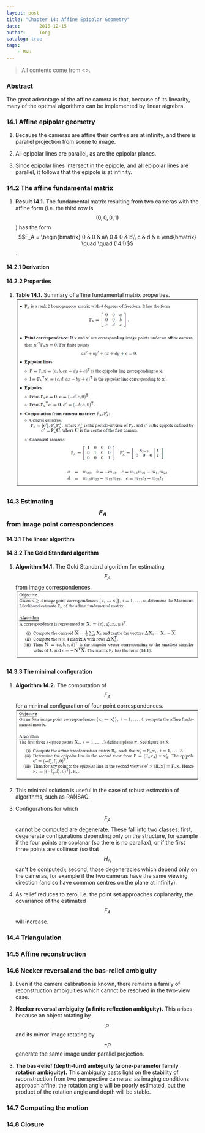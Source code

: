```yaml
---
layout: post
title: "Chapter 14: Affine Epipolar Geometry"
date:       2018-12-15
author:     Tong
catalog: true
tags:
    - MVG
---
```


> All contents come from <<Multiple View Geometry in Computer Vision>>.

### Abstract

The great advantage of the affine camera is that, because of its linearity, many of the optimal algorithms can be implemented by linear algrebra.

### 14.1 Affine epipolar geometry

1. Because the cameras are affine their centres are at infinity, and there is parallel projection from scene to image.

2. All epipolar lines are parallel, as are the epipolar planes.

3. Since epipolar lines intersect in the epipole, and all epipolar lines are parallel, it follows that the epipole is at infinity.

### 14.2 The affine fundamental matrix

1. __Result 14.1.__ The fundamental matrix resulting from two cameras with the affine form (i.e. the third row is $$(0,0,0,1)$$) has the form $$F_A = \begin{bmatrix}
0 & 0 & a\\
0 & 0 & b\\
c & d & e
\end{bmatrix} \quad \quad (14.1)$$.

#### 14.2.1 Derivation

#### 14.2.2 Properties

1. __Table 14.1.__ Summary of affine fundamental matrix properties.
![](https://raw.githubusercontent.com/TongLing916/tongling916.github.io/master/img/post-affine-F-properties.JPG)

### 14.3 Estimating $$F_A$$ from image point correspondences

#### 14.3.1 The linear algorithm

#### 14.3.2 The Gold Standard algorithm

1. __Algorithm 14.1.__ The Gold Standard algorithm for estimating $$F_A$$ from image correspondences.
![](https://raw.githubusercontent.com/TongLing916/tongling916.github.io/master/img/post-estimate-affine-F.JPG)

#### 14.3.3 The minimal configuration

1. __Algorithm 14.2.__ The computation of $$F_A$$ for a minimal configuration of four point correspondences.
![](https://raw.githubusercontent.com/TongLing916/tongling916.github.io/master/img/post-compute-affine-F-minimal.JPG)

2. This minimal solution is useful in the case of robust estimation of algorithms, such as RANSAC.

3. Configurations for which $$F_A$$ cannot be computed are degenerate. These fall into two classes: first, degenerate configurations depending only on the structure, for example if the four points are coplanar (so there is no parallax), or if the first three points are collinear (so that $$H_A$$ can't be computed); second, those degeneracies which depend only on the cameras, for example if the two cameras have the same viewing direction (and so have common centres on the plane at infinity).

4. As relief reduces to zero, i.e. the point set approaches coplanarity, the covariance of the estimated $$F_A$$ will increase.

### 14.4 Triangulation

### 14.5 Affine reconstruction

### 14.6 Necker reversal and the bas-relief ambiguity

1. Even if the camera calibration is known, there remains a family of reconstruction ambiguities which cannot be resolved in the two-view case.

2. __Necker reversal ambiguity (a finite reflection ambiguity).__ This arises because an object rotating by $$\rho$$ and its mirror image rotating by $$- \rho$$ generate the same image under parallel projection.

3. __The bas-relief (depth-turn) ambiguity (a one-parameter family rotation ambiguity).__ This ambiguity casts light on the stability of reconstruction from two perspective cameras: as imaging conditions approach affine, the rotation angle will be poorly estimated, but the product of the rotation angle and depth will be stable. 

### 14.7 Computing the motion

### 14.8 Closure
